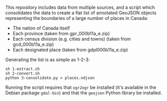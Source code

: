 This repository includes data from multiple sources, and a script which consolidates the data to create a flat list of annotated GeoJSON objects representing the boundaries of a large number of places in Canada:

* The nation of Canada itself
* Each province (taken from gpr_000b11a_e.zip)
* Each census division (e.g. cities and towns) (taken from gcd_000b11a_e.zip)
* Each designated place (taken from gdpl000b11a_e.zip)

Generating the list is as simple as 1-2-3:

```
sh 1-extract.sh
sh 2-convert.sh
python 3-consolidate.py > places.ndjson
```

Running the script requires that `ogr2ogr` be installed (it's
available in the Debian package `gdal-bin`) and that the `geojson`
Python library be installed.
